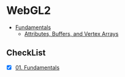 # WebGL2

<!-- vscode-markdown-toc -->
* [Fundamentals](#Fundamentals)
	* [Attributes, Buffers, and Vertex Arrays](#AttributesBuffersandVertexArrays)

<!-- vscode-markdown-toc-config
	numbering=false
	autoSave=true
	/vscode-markdown-toc-config -->
<!-- /vscode-markdown-toc -->

## CheckList
* [x] [01. Fundamentals](https://webgl2fundamentals.org/webgl/lessons/webgl-fundamentals.html)